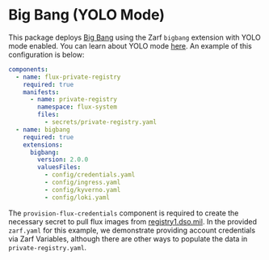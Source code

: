 # Big Bang (YOLO Mode)

This package deploys [Big Bang](https://repo1.dso.mil/platform-one/big-bang/bigbang) using the Zarf `bigbang` extension with YOLO mode enabled. You can learn about YOLO mode [here](https://docs.zarf.dev/docs/faq#what-is-yolo-mode-and-why-would-i-use-it).  An example of this configuration is below:

```yaml
components:
  - name: flux-private-registry
    required: true
    manifests:
      - name: private-registry
        namespace: flux-system
        files:
          - secrets/private-registry.yaml
  - name: bigbang
    required: true
    extensions:
      bigbang:
        version: 2.0.0
        valuesFiles:
          - config/credentials.yaml
          - config/ingress.yaml
          - config/kyverno.yaml
          - config/loki.yaml
```

The `provision-flux-credentials` component is required to create the necessary secret to pull flux images from [registry1.dso.mil](https://registry1.dso.mil). In the provided `zarf.yaml` for this example, we demonstrate providing account credentials via Zarf Variables, although there are other ways to populate the data in `private-registry.yaml`.
